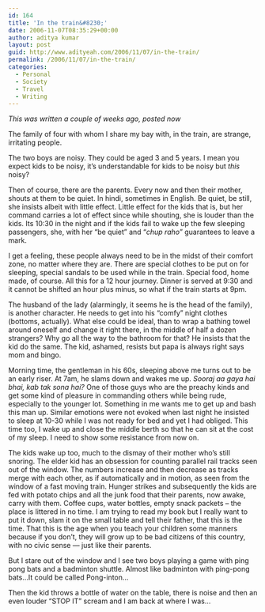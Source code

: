```yaml
---
id: 164
title: 'In the train&#8230;'
date: 2006-11-07T08:35:29+00:00
author: aditya kumar
layout: post
guid: http://www.adityeah.com/2006/11/07/in-the-train/
permalink: /2006/11/07/in-the-train/
categories:
  - Personal
  - Society
  - Travel
  - Writing
---
```

_This was written a couple of weeks ago, posted now_  
  
The family of four with whom I share my bay with, in the train, are strange, irritating people.  
  
The two boys are noisy. They could be aged 3 and 5 years. I mean you expect kids to be noisy, it&#8217;s understandable for kids to be noisy but _this_ noisy?  
  
Then of course, there are the parents. Every now and then their mother, shouts at them to be quiet. In hindi, sometimes in English. Be quiet, be still, she insists albeit with little effect. Little effect for the kids that is, but her command carries a lot of effect since while shouting, she is louder than the kids. Its 10:30 in the night and if the kids fail to wake up the few sleeping passengers, she, with her &#8220;be quiet&#8221; and &#8220;_chup raho_&#8221; guarantees to leave a mark.  
  
I get a feeling, these people always need to be in the midst of their comfort zone, no matter where they are. There are special clothes to be put on for sleeping, special sandals to be used while in the train. Special food, home made, of course. All this for a 12 hour journey. Dinner is served at 9:30 and it cannot be shifted an hour plus minus, so what if the train starts at 9pm.  
  
The husband of the lady (alarmingly, it seems he is the head of the family), is another character. He needs to get into his &#8220;comfy&#8221; night clothes (bottoms, actually). What else could be ideal, than to wrap a bathing towel around oneself and change it right there, in the middle of half a dozen strangers? Why go all the way to the bathroom for that? He insists that the kid do the same. The kid, ashamed, resists but papa is always right says mom and bingo.  
  
Morning time, the gentleman in his 60s, sleeping above me turns out to be an early riser. At 7am, he slams down and wakes me up. _Sooraj aa gaya hai bhai, kab tak sona hai?_ One of those guys who are the preachy kinds and get some kind of pleasure in commanding others while being rude, especially to the younger lot. Something in me wants me to get up and bash this man up. Similar emotions were not evoked when last night he insisted to sleep at 10-30 while I was not ready for bed and yet I had obliged. This time too, I wake up and close the middle berth so that he can sit at the cost of my sleep. I need to show some resistance from now on.  
  
The kids wake up too, much to the dismay of their mother who&#8217;s still snoring. The elder kid has an obsession for counting parallel rail tracks seen out of the window. The numbers increase and then decrease as tracks merge with each other, as if automatically and in motion, as seen from the window of a fast moving train. Hunger strikes and subsequently the kids are fed with potato chips and all the junk food that their parents, now awake, carry with them. Coffee cups, water bottles, empty snack packets &#8211; the place is littered in no time. I am trying to read my book but I really want to put it down, slam it on the small table and tell their father, that this is the time. That this is the age when you teach your children some manners because if you don&#8217;t, they will grow up to be bad citizens of this country, with no civic sense &#8212; just like their parents.  
  
But I stare out of the window and I see two boys playing a game with ping pong bats and a badminton shuttle. Almost like badminton with ping-pong bats&#8230;It could be called Pong-inton&#8230;  
  
Then the kid throws a bottle of water on the table, there is noise and then an even louder &#8220;STOP IT&#8221; scream and I am back at where I was&#8230;